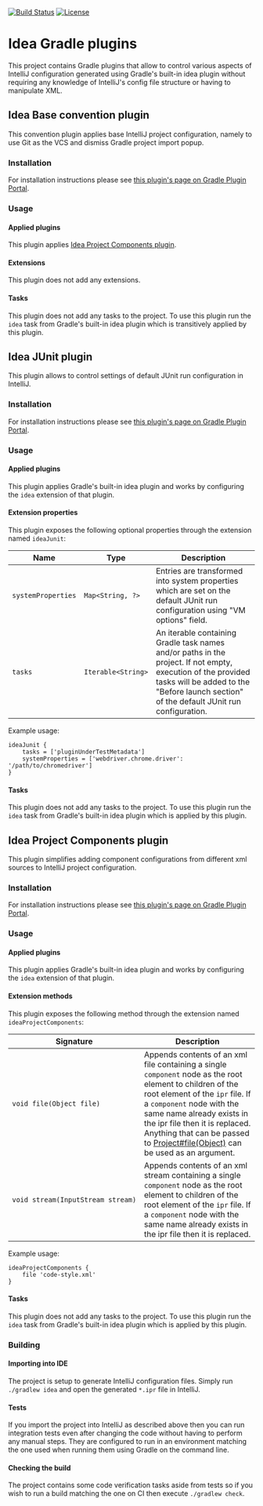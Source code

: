 [![Build Status](https://circleci.com/gh/energizedwork/idea-gradle-plugins/tree/master.svg?style=shield&circle-token=652fc829e0e8890b9165135133ce077ce6b5ba38)](https://circleci.com/gh/energizedwork/idea-gradle-plugins/tree/master)
[![License](https://img.shields.io/badge/license-ASL2-blue.svg)](https://www.apache.org/licenses/LICENSE-2.0)

# Idea Gradle plugins

This project contains Gradle plugins that allow to control various aspects of IntelliJ configuration generated using Gradle's built-in idea plugin without requiring any knowledge of IntelliJ's config file structure or having to manipulate XML.

## Idea Base convention plugin

This convention plugin applies base IntelliJ project configuration, namely to use Git as the VCS and dismiss Gradle project import popup.

### Installation

For installation instructions please see [this plugin's page on Gradle Plugin Portal](https://plugins.gradle.org/plugin/com.energizedwork.idea-base).

### Usage

#### Applied plugins

This plugin applies [Idea Project Components plugin](#idea-project-components-plugin).

#### Extensions

This plugin does not add any extensions.

#### Tasks

This plugin does not add any tasks to the project.
To use this plugin run the `idea` task from Gradle's built-in idea plugin which is transitively applied by this plugin.

## Idea JUnit plugin

This plugin allows to control settings of default JUnit run configuration in IntelliJ.

### Installation

For installation instructions please see [this plugin's page on Gradle Plugin Portal](https://plugins.gradle.org/plugin/com.energizedwork.idea-junit).

### Usage

#### Applied plugins

This plugin applies Gradle's built-in idea plugin and works by configuring the `idea` extension of that plugin.

#### Extension properties

This plugin exposes the following optional properties through the extension named `ideaJunit`:

| Name | Type | Description |
| --- | --- | --- |
| `systemProperties` | `Map<String, ?>` | Entries are transformed into system properties which are set on the default JUnit run configuration using "VM options" field. |
| `tasks` | `Iterable<String>` | An iterable containing Gradle task names and/or paths in the project. If not empty, execution of the provided tasks will be added to the "Before launch section" of the default JUnit run configuration. |

Example usage:

    ideaJunit {
        tasks = ['pluginUnderTestMetadata']
        systemProperties = ['webdriver.chrome.driver': '/path/to/chromedriver']
    }

#### Tasks

This plugin does not add any tasks to the project.
To use this plugin run the `idea` task from Gradle's built-in idea plugin which is applied by this plugin.

## Idea Project Components plugin

This plugin simplifies adding component configurations from different xml sources to IntelliJ project configuration.

### Installation

For installation instructions please see [this plugin's page on Gradle Plugin Portal](https://plugins.gradle.org/plugin/com.energizedwork.idea-project-components).

### Usage

#### Applied plugins

This plugin applies Gradle's built-in idea plugin and works by configuring the `idea` extension of that plugin.

#### Extension methods

This plugin exposes the following method through the extension named `ideaProjectComponents`:

| Signature | Description |
| --- | --- |
| <code>void&#160;file(Object&#160;file)</code> | Appends contents of an xml file containing a single `component` node as the root element to children of the root element of the `ipr` file. If a `component` node with the same name already exists in the ipr file then it is replaced. Anything that can be passed to [Project#file(Object)](https://docs.gradle.org/current/javadoc/org/gradle/api/Project.html#file(java.lang.Object)) can be used as an argument. |
| <code>void&#160;stream(InputStream&#160;stream)</code> | Appends contents of an xml stream containing a single `component` node as the root element to children of the root element of the `ipr` file. If a `component` node with the same name already exists in the ipr file then it is replaced. |

Example usage:

    ideaProjectComponents {
        file 'code-style.xml'
    }

#### Tasks

This plugin does not add any tasks to the project.
To use this plugin run the `idea` task from Gradle's built-in idea plugin which is applied by this plugin.

### Building

#### Importing into IDE

The project is setup to generate IntelliJ configuration files.
Simply run `./gradlew idea` and open the generated `*.ipr` file in IntelliJ.

#### Tests

If you import the project into IntelliJ as described above then you can run integration tests even after changing the code without having to perform any manual steps.
They are configured to run in an environment matching the one used when running them using Gradle on the command line.

#### Checking the build

The project contains some code verification tasks aside from tests so if you wish to run a build matching the one on CI then execute `./gradlew check`. 

